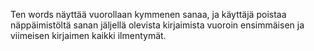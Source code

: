 Ten words näyttää vuorollaan kymmenen sanaa, ja käyttäjä poistaa näppäimistöltä sanan jäljellä olevista kirjaimista vuoroin ensimmäisen ja viimeisen kirjaimen kaikki ilmentymät.
